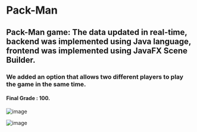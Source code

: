 # Pack-Man

## Pack-Man game: The data updated in real-time, backend was implemented using Java language, frontend was implemented using JavaFX Scene Builder.
### We added an option that allows two different players to play the game in the same time.
#### Final Grade : 100.

![image](https://user-images.githubusercontent.com/87991202/159975832-cb941c7f-8e81-4db3-be43-dc7b98223590.jpeg)

![image](https://user-images.githubusercontent.com/87991202/159975750-4c4b1cf2-b6d1-44ed-87b5-c5e716dc4ef8.jpeg)

